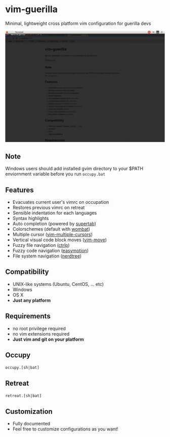 # vim-guerilla
Minimal, lightweight cross platform vim configuration for guerilla devs

![usage cast](./cast.gif)

## Note
Windows users should add installed gvim directory to your $PATH
enviornment variable before you run `occupy.bat`

## Features
- Evacuates current user's vimrc on occupation
- Restores previous vimrc on retreat
- Sensible indentation for each languages
- Syntax highlights
- Auto completion (powered by [supertab])
- Colorschemes (default with [wombat])
- Multiple cursor ([vim-multiple-cursors])
- Vertical visual code block moves ([vim-move])
- Fuzzy file navigation ([ctrlp])
- Fuzzy code navigation ([easymotion])
- File system navigation ([nerdtree])

## Compatibility
- UNIX-like systems (Ubuntu, CentOS, ... etc)
- Windows
- OS X
- **Just any platform**

## Requirements
- no root privilege required
- no vim extensions required
- **Just vim and git on your platform**

## Occupy

`occupy.[sh|bat]`

## Retreat

`retreat.[sh|bat]`

## Customization
- Fully documented
- Feel free to customize configurations as you want!


[wombat]: https://github.com/dsolstad/vim-wombat256i
[supertab]: https://github.com/ervandew/supertab
[ctrlp]: https://github.com/kien/ctrlp.vim
[easymotion]: https://github.com/easymotion/vim-easymotion
[nerdtree]: https://github.com/scrooloose/nerdtree
[vim-move]: https://github.com/kuc2477/vim-move
[vim-multiple-cursors]: https://github.com/terryma/vim-multiple-cursors
